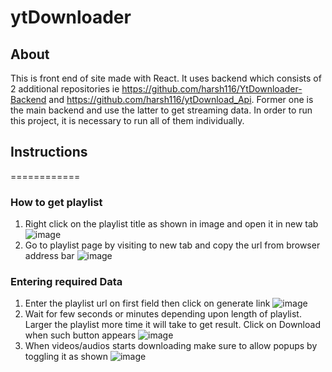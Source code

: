 # ytDownloader


## About
This is front end of site made with React. It uses backend which consists of 2 additional repositories ie https://github.com/harsh116/YtDownloader-Backend and https://github.com/harsh116/ytDownload_Api. Former one is the main backend and use the latter to get streaming data.
In order to run this project, it is necessary to run all of them individually.

## Instructions
============

### How to get playlist

1. Right click on the playlist title as shown in image and open it in new tab
  ![image](https://imgur.com/NmdIzDL.jpeg)
2. Go to playlist page by visiting to new tab and copy the url from browser address bar
  ![image](https://imgur.com/1NaCo6l.jpeg)

  
  

### Entering required Data

1. Enter the playlist url on first field then click on generate link
  ![image](https://i.imgur.com/KkYX8gv.png)
2.  Wait for few seconds or minutes depending upon length of playlist. Larger the playlist more time it will take to get result. Click on Download when such button appears
  ![image](https://i.imgur.com/JgcvVD5.png)
3.  When videos/audios starts downloading make sure to allow popups by toggling it as shown
  ![image](https://i.imgur.com/ZSti6fy.jpg)

